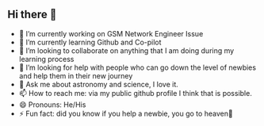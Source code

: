## Hi there 👋

- 🔭 I’m currently working on GSM Network Engineer Issue
- 🌱 I’m currently learning Github and Co-pilot
- 👯 I’m looking to collaborate on anything that I am doing during my learning process
- 🤔 I’m looking for help with people who can go down the level of newbies and help them in their new journey
- 💬 Ask me about astronomy and science, I love it.
- 📫 How to reach me: via my public github profile I think that is possible.
- 😄 Pronouns: He/His
- ⚡ Fun fact: did you know if you help a newbie, you go to heaven🤪
